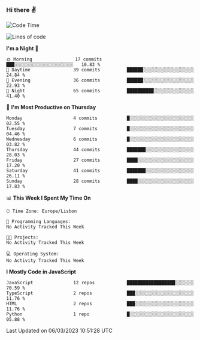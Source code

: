 ### Hi there :v:

<!--
**eusebioaddsilva/eusebioaddsilva** is a ✨ _special_ ✨ repository because its `README.md` (this file) appears on your GitHub profile.

<!--START_SECTION:waka-->
![Code Time](http://img.shields.io/badge/Code%20Time-35%20hrs%2012%20mins-blue)

![Lines of code](https://img.shields.io/badge/From%20Hello%20World%20I%27ve%20Written-2.2%20million%20lines%20of%20code-blue)

**I'm a Night 🦉** 

```text
🌞 Morning                17 commits          ███░░░░░░░░░░░░░░░░░░░░░░   10.83 % 
🌆 Daytime                39 commits          ██████░░░░░░░░░░░░░░░░░░░   24.84 % 
🌃 Evening                36 commits          ██████░░░░░░░░░░░░░░░░░░░   22.93 % 
🌙 Night                  65 commits          ██████████░░░░░░░░░░░░░░░   41.40 % 
```
📅 **I'm Most Productive on Thursday** 

```text
Monday                   4 commits           █░░░░░░░░░░░░░░░░░░░░░░░░   02.55 % 
Tuesday                  7 commits           █░░░░░░░░░░░░░░░░░░░░░░░░   04.46 % 
Wednesday                6 commits           █░░░░░░░░░░░░░░░░░░░░░░░░   03.82 % 
Thursday                 44 commits          ███████░░░░░░░░░░░░░░░░░░   28.03 % 
Friday                   27 commits          ████░░░░░░░░░░░░░░░░░░░░░   17.20 % 
Saturday                 41 commits          ███████░░░░░░░░░░░░░░░░░░   26.11 % 
Sunday                   28 commits          ████░░░░░░░░░░░░░░░░░░░░░   17.83 % 
```


📊 **This Week I Spent My Time On** 

```text
🕑︎ Time Zone: Europe/Lisbon

💬 Programming Languages: 
No Activity Tracked This Week

🐱‍💻 Projects: 
No Activity Tracked This Week

💻 Operating System: 
No Activity Tracked This Week
```

**I Mostly Code in JavaScript** 

```text
JavaScript               12 repos            ██████████████████░░░░░░░   70.59 % 
TypeScript               2 repos             ███░░░░░░░░░░░░░░░░░░░░░░   11.76 % 
HTML                     2 repos             ███░░░░░░░░░░░░░░░░░░░░░░   11.76 % 
Python                   1 repo              █░░░░░░░░░░░░░░░░░░░░░░░░   05.88 % 
```




 Last Updated on 06/03/2023 10:51:28 UTC
<!--END_SECTION:waka-->
